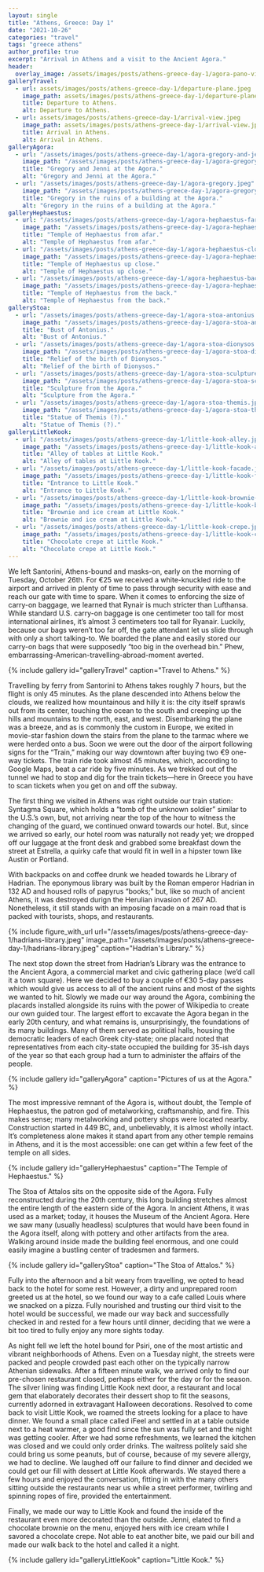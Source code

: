 ```yaml
---
layout: single
title: "Athens, Greece: Day 1"
date: "2021-10-26"
categories: "travel"
tags: "greece athens"
author_profile: true
excerpt: "Arrival in Athens and a visit to the Ancient Agora."
header:
  overlay_image: /assets/images/posts/athens-greece-day-1/agora-pano-view.jpeg
galleryTravel:
  - url: assets/images/posts/athens-greece-day-1/departure-plane.jpeg
    image_path: assets/images/posts/athens-greece-day-1/departure-plane.jpeg
    title: Departure to Athens.
    alt: Departure to Athens.
  - url: assets/images/posts/athens-greece-day-1/arrival-view.jpeg
    image_path: assets/images/posts/athens-greece-day-1/arrival-view.jpeg
    title: Arrival in Athens.
    alt: Arrival in Athens.
galleryAgora:
  - url: "/assets/images/posts/athens-greece-day-1/agora-gregory-and-jenni.jpeg"
    image_path: "/assets/images/posts/athens-greece-day-1/agora-gregory-and-jenni.jpeg"
    title: "Gregory and Jenni at the Agora."
    alt: "Gregory and Jenni at the Agora."
  - url: "/assets/images/posts/athens-greece-day-1/agora-gregory.jpeg"
    image_path: "/assets/images/posts/athens-greece-day-1/agora-gregory.jpeg"
    title: "Gregory in the ruins of a building at the Agora."
    alt: "Gregory in the ruins of a building at the Agora."
galleryHephaestus:
  - url: "/assets/images/posts/athens-greece-day-1/agora-hephaestus-far.jpeg"
    image_path: "/assets/images/posts/athens-greece-day-1/agora-hephaestus-far.jpeg"
    title: "Temple of Hephaestus from afar."
    alt: "Temple of Hephaestus from afar."
  - url: "/assets/images/posts/athens-greece-day-1/agora-hephaestus-close.jpeg"
    image_path: "/assets/images/posts/athens-greece-day-1/agora-hephaestus-close.jpeg"
    title: "Temple of Hephaestus up close."
    alt: "Temple of Hephaestus up close."
  - url: "/assets/images/posts/athens-greece-day-1/agora-hephaestus-back.jpeg"
    image_path: "/assets/images/posts/athens-greece-day-1/agora-hephaestus-back.jpeg"
    title: "Temple of Hephaestus from the back."
    alt: "Temple of Hephaestus from the back."
galleryStoa:
  - url: "/assets/images/posts/athens-greece-day-1/agora-stoa-antonius.jpeg"
    image_path: "/assets/images/posts/athens-greece-day-1/agora-stoa-antonius.jpeg"
    title: "Bust of Antonius."
    alt: "Bust of Antonius."
  - url: "/assets/images/posts/athens-greece-day-1/agora-stoa-dionysos.jpeg"
    image_path: "/assets/images/posts/athens-greece-day-1/agora-stoa-dionysos.jpeg"
    title: "Relief of the birth of Dionysos."
    alt: "Relief of the birth of Dionysos."
  - url: "/assets/images/posts/athens-greece-day-1/agora-stoa-sculpture.jpeg"
    image_path: "/assets/images/posts/athens-greece-day-1/agora-stoa-sculpture.jpeg"
    title: "Sculpture from the Agora."
    alt: "Sculpture from the Agora."
  - url: "/assets/images/posts/athens-greece-day-1/agora-stoa-themis.jpeg"
    image_path: "/assets/images/posts/athens-greece-day-1/agora-stoa-themis.jpeg"
    title: "Statue of Themis (?)."
    alt: "Statue of Themis (?)."
galleryLittleKook:
  - url: "/assets/images/posts/athens-greece-day-1/little-kook-alley.jpeg"
    image_path: "/assets/images/posts/athens-greece-day-1/little-kook-alley.jpeg"
    title: "Alley of tables at Little Kook."
    alt: "Alley of tables at Little Kook."
  - url: "/assets/images/posts/athens-greece-day-1/little-kook-facade.jpeg"
    image_path: "/assets/images/posts/athens-greece-day-1/little-kook-facade.jpeg"
    title: "Entrance to Little Kook."
    alt: "Entrance to Little Kook."
  - url: "/assets/images/posts/athens-greece-day-1/little-kook-brownie-ice-cream.jpeg"
    image_path: "/assets/images/posts/athens-greece-day-1/little-kook-brownie-ice-cream.jpeg"
    title: "Brownie and ice cream at Little Kook."
    alt: "Brownie and ice cream at Little Kook."
  - url: "/assets/images/posts/athens-greece-day-1/little-kook-crepe.jpeg"
    image_path: "/assets/images/posts/athens-greece-day-1/little-kook-crepe.jpeg"
    title: "Chocolate crepe at Little Kook."
    alt: "Chocolate crepe at Little Kook."
---
```


We left Santorini, Athens-bound and masks-on, early on the morning of Tuesday, October 26th. For €25 we received a white-knuckled ride to the airport and arrived in plenty of time to pass through security with ease and reach our gate with time to spare. When it comes to enforcing the size of carry-on baggage, we learned that Rynair is much stricter than Lufthansa. While standard U.S. carry-on baggage is one centimeter too tall for most international airlines, it’s almost 3 centimeters too tall for Ryanair. Luckily, because our bags weren’t too far off, the gate attendant let us slide through with only a short talking-to. We boarded the plane and easily stored our carry-on bags that were supposedly “too big in the overhead bin.” Phew, embarrassing-American-travelling-abroad-moment averted.

{% include gallery id="galleryTravel" caption="Travel to Athens." %}

Travelling by ferry from Santorini to Athens takes roughly 7 hours, but the flight is only 45 minutes. As the plane descended into Athens below the clouds, we realized how mountainous and hilly it is: the city itself sprawls out from its center, touching the ocean to the south and creeping up the hills and mountains to the north, east, and west. Disembarking the plane was a breeze, and as is commonly the custom in Europe, we exited in movie-star fashion down the stairs from the plane to the tarmac where we were herded onto a bus. Soon we were out the door of the airport following signs for the “Train,” making our way downtown after buying two €9 one-way tickets. The train ride took almost 45 minutes, which, according to Google Maps, beat a car ride by five minutes. As we trekked out of the tunnel we had to stop and dig for the train tickets—here in Greece you have to scan tickets when you get on and off the subway.

The first thing we visited in Athens was right outside our train station: Syntagma Square, which holds a “tomb of the unknown soldier” similar to the U.S.’s own, but, not arriving near the top of the hour to witness the changing of the guard, we continued onward towards our hotel. But, since we arrived so early, our hotel room was naturally not ready yet; we dropped off our luggage at the front desk and grabbed some breakfast down the street at Estrella, a quirky cafe that would fit in well in a hipster town like Austin or Portland.

With backpacks on and coffee drunk we headed towards he Library of Hadrian. The eponymous library was built by the Roman emperor Hadrian in 132 AD and housed rolls of papyrus “books;” but, like so much of ancient Athens, it was destroyed durign the Herulian invasion of 267 AD. Nonetheless, it still stands with an imposing facade on a main road that is packed with tourists, shops, and restaurants.

{% include figure_with_url
    url="/assets/images/posts/athens-greece-day-1/hadrians-library.jpeg"
    image_path="/assets/images/posts/athens-greece-day-1/hadrians-library.jpeg"
    caption="Hadrian's Library."
%}

The next stop down the street from Hadrian’s Library was the entrance to the Ancient Agora, a commercial market and civic gathering place (we’d call it a town square). Here we decided to buy a couple of €30 5-day passes which would give us access to all of the ancient ruins and most of the sights we wanted to hit. Slowly we made our way around the Agora, combining the placards installed alongside its ruins with the power of Wikipedia to create our own guided tour. The largest effort to excavate the Agora began in the early 20th century, and what remains is, unsurprisingly, the foundations of its many buildings. Many of them served as political halls, housing the democratic leaders of each Greek city-state; one placard noted that representatives from each city-state occupied the building for 35-ish days of the year so that each group had a turn to administer the affairs of the people.

{% include gallery id="galleryAgora" caption="Pictures of us at the Agora." %}

The most impressive remnant of the Agora is, without doubt, the Temple of Hephaestus, the patron god of metalworking, craftsmanship, and fire. This makes sense; many metalworking and pottery shops were located nearby. Construction started in 449 BC, and, unbelievably, it is almost wholly intact. It’s completeness alone makes it stand apart from any other temple remains in Athens, and it is the most accessible: one can get within a few feet of the temple on all sides.

{% include gallery id="galleryHephaestus" caption="The Temple of Hephaestus." %}

The Stoa of Attalos sits on the opposite side of the Agora. Fully reconstructed during the 20th century, this long building stretches almost the entire length of the eastern side of the Agora. In ancient Athens, it was used as a market; today, it houses the Museum of the Ancient Agora. Here we saw many (usually headless) sculptures that would have been found in the Agora itself, along with pottery and other artifacts from the area. Walking around inside made the building feel enormous, and one could easily imagine a bustling center of tradesmen and farmers.

{% include gallery id="galleryStoa" caption="The Stoa of Attalos." %}

Fully into the afternoon and a bit weary from travelling, we opted to head back to the hotel for some rest. However, a dirty and unprepared room greeted us at the hotel, so we found our way to a cafe called Louis where we snacked on a pizza. Fully nourished and trusting our third visit to the hotel would be successful, we made our way back and successfully checked in and rested for a few hours until dinner, deciding that we were a bit too tired to fully enjoy any more sights today.

As night fell we left the hotel bound for Psiri, one of the most artistic and vibrant neighborhoods of Athens. Even on a Tuesday night, the streets were packed and people crowded past each other on the typically narrow Athenian sidewalks. After a fifteen minute walk, we arrived only to find our pre-chosen restaurant closed, perhaps either for the day or for the season. The silver lining was finding Little Kook next door, a restaurant and local gem that elaborately decorates their dessert shop to fit the seasons, currently adorned in extravagant Halloween decorations. Resolved to come back to visit Little Kook, we roamed the streets looking for a place to have dinner. We found a small place called iFeel and settled in at a table outside next to a heat warmer, a good find since the sun was fully set and the night was getting cooler. After we had some refreshments, we learned the kitchen was closed and we could only order drinks. The waitress politely said she could bring us some peanuts, but of course, because of my severe allergy, we had to decline. We laughed off our failure to find dinner and decided we could get our fill with dessert at Little Kook afterwards. We stayed there a few hours and enjoyed the conversation, fitting in with the many others sitting outside the restaurants near us while a street performer, twirling and spinning ropes of fire, provided the entertainment.

Finally, we made our way to Little Kook and found the inside of the restaurant even more decorated than the outside. Jenni, elated to find a chocolate brownie on the menu, enjoyed hers with ice cream while I savored a chocolate crepe. Not able to eat another bite, we paid our bill and made our walk back to the hotel and called it a night.

{% include gallery id="galleryLittleKook" caption="Little Kook." %}
